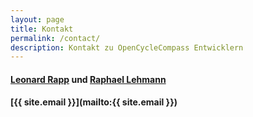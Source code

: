 ```yaml
---
layout: page
title: Kontakt
permalink: /contact/
description: Kontakt zu OpenCycleCompass Entwicklern
---
```

#### [Leonard Rapp](https://www.lrapp.de/) und [Raphael Lehmann](https://www.rleh.de/)

#### [{{ site.email }}](mailto:{{ site.email }})

